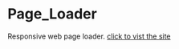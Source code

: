 # Page_Loader
Responsive web page loader.
[click to vist the site](https://shivesh947.github.io/Page_Loader/display.html)
